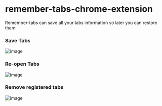 # remember-tabs-chrome-extension
Remember-tabs can save all your tabs information so later you can restore them 

### Save Tabs
![image](https://user-images.githubusercontent.com/66845300/199576715-4c31ba34-5c30-4f44-a153-484a1b76a469.png)


### Re-open Tabs
![image](https://user-images.githubusercontent.com/66845300/199576746-5385aad0-6373-46b2-ab21-d1eb6f7c48de.png)


### Remove registered tabs
![image](https://user-images.githubusercontent.com/66845300/199576776-821d8d34-2ae0-4025-aa2a-cbf780c969e3.png)
